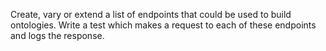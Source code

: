 Create, vary or extend a list of endpoints that could be used to build ontologies.
Write a test which makes a request to each of these endpoints and logs the response.
